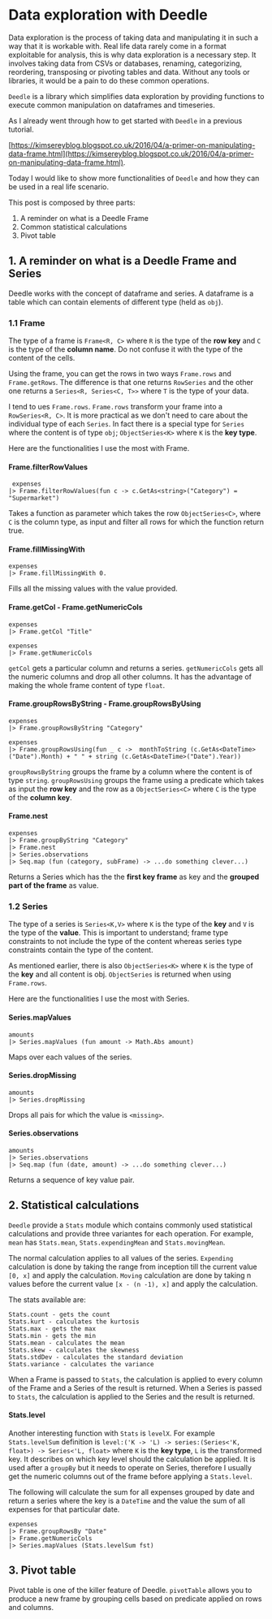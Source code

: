 # Data exploration with Deedle

Data exploration is the process of taking data and manipulating it in such a way that it is workable with.
Real life data rarely come in a format exploitable for analysis, this is why data exploration is a necessary step.
It involves taking data from CSVs or databases, renaming, categorizing, reordering, transposing or pivoting tables and data.
Without any tools or libraries, it would be a pain to do these common operations.

`Deedle` is a library which simplifies data exploration by providing functions to execute common manipulation on dataframes and timeseries.

As I already went through how to get started with `Deedle` in a previous tutorial.

[https://kimsereyblog.blogspot.co.uk/2016/04/a-primer-on-manipulating-data-frame.html](https://kimsereyblog.blogspot.co.uk/2016/04/a-primer-on-manipulating-data-frame.html).

Today I would like to show more functionalities of `Deedle` and how they can be used in a real life scenario.

This post is composed by three parts:
 1. A reminder on what is a Deedle Frame
 2. Common statistical calculations
 3. Pivot table

## 1. A reminder on what is a Deedle Frame and Series

Deedle works with the concept of dataframe and series.
A dataframe is a table which can contain elements of different type (held as `obj`).

### 1.1 Frame

The type of a frame is `Frame<R, C>` where `R` is the type of the __row key__ and `C` is the type of the __column name__.
Do not confuse it with the type of the content of the cells.

Using the frame, you can get the rows in two ways `Frame.rows` and `Frame.getRows`.
The difference is that one returns `RowSeries` and the other one returns a `Series<R, Series<C, T>>` where `T` is the type of your data.

I tend to ues `Frame.rows`. `Frame.rows` transform your frame into a `RowSeries<R, C>`. It is more practical as we don't need to care about the individual type of each `Series`.
In fact there is a special type for `Series` where the content is of type `obj`; `ObjectSeries<K>` where `K` is the __key type__.

Here are the functionalities I use the most with Frame.

#### Frame.filterRowValues

```
 expenses
|> Frame.filterRowValues(fun c -> c.GetAs<string>("Category") = "Supermarket")
```

Takes a function as parameter which takes the row `ObjectSeries<C>`, where `C` is the column type, as input and filter all rows for which the function return true.

#### Frame.fillMissingWith

```
expenses
|> Frame.fillMissingWith 0.
```

Fills all the missing values with the value provided.

#### Frame.getCol - Frame.getNumericCols

```
expenses
|> Frame.getCol "Title"

expenses
|> Frame.getNumericCols
```

`getCol` gets a particular column and returns a series. `getNumericCols` gets all the numeric columns and drop all other columns.
It has the advantage of making the whole frame content of type `float`.

#### Frame.groupRowsByString - Frame.groupRowsByUsing

```
expenses
|> Frame.groupRowsByString "Category"

expenses
|> Frame.groupRowsUsing(fun _ c ->  monthToString (c.GetAs<DateTime>("Date").Month) + " " + string (c.GetAs<DateTime>("Date").Year))
```

`groupRowsByString` groups the frame by a column where the content is of type `string`.
`groupRowsUsing` groups the frame using a predicate which takes as input the __row key__ and the row as a `ObjectSeries<C>` where `C` is the type of the __column key__.

#### Frame.nest

```
expenses
|> Frame.groupByString "Category"
|> Frame.nest
|> Series.observations
|> Seq.map (fun (category, subFrame) -> ...do something clever...)
```

Returns a Series which has the the __first key frame__ as key and the __grouped part of the frame__ as value.

### 1.2 Series

The type of a series is `Series<K,V>` where `K` is the type of the __key__ and `V` is the type of the __value__.
This is important to understand; frame type constraints to not include the type of the content whereas series type constraints contain the type of the content.

As mentioned earlier, there is also `ObjectSeries<K>` where `K` is the type of the __key__ and all content is obj.
`ObjectSeries` is returned when using `Frame.rows`.

Here are the functionalities I use the most with Series.

#### Series.mapValues

```
amounts
|> Series.mapValues (fun amount -> Math.Abs amount) 
```
Maps over each values of the series.

#### Series.dropMissing

```
amounts
|> Series.dropMissing
```

Drops all pais for which the value is `<missing>`.

#### Series.observations

```
amounts
|> Series.observations
|> Seq.map (fun (date, amount) -> ...do something clever...)
```

Returns a sequence of key value pair.

## 2. Statistical calculations

`Deedle` provide a `Stats` module which contains commonly used statistical calculations and provide three variantes for each operation.
For example, `mean` has `Stats.mean`, `Stats.expendingMean` and `Stats.movingMean`.

The normal calculation applies to all values of the series.
`Expending` calculation is done by taking the range from inception till the current value `[0, x]` and apply the calculation.
`Moving` calculation are done by taking n values before the current value `[x - (n -1), x]` and apply the calculation.

The stats available are:

```
Stats.count - gets the count
Stats.kurt - calculates the kurtosis 
Stats.max - gets the max
Stats.min - gets the min
Stats.mean - calculates the mean
Stats.skew - calculates the skewness
Stats.stdDev - calculates the standard deviation
Stats.variance - calculates the variance
```

When a Frame is passed to `Stats`, the calculation is applied to every column of the Frame and a Series of the result is returned.
When a Series is passed to `Stats`, the calculation is applied to the Series and the result is returned.

#### Stats.level

Another interesting function with `Stats` is `levelX`.
For example `Stats.levelSum` definition is `level:('K -> 'L) -> series:(Series<'K, float>) -> Series<'L, float>` where `K` is the __key type__, `L` is the transformed key.
It describes on which key level should the calculation be applied.
It is used after a `groupBy` but it needs to operate on Series, therefore I usually get the numeric columns out of the frame before applying a `Stats.level`.

The following will calculate the sum for all expenses grouped by date and return a series where the key is a `DateTime` and the value the sum of all expenses for that particular date.

```
expenses
|> Frame.groupRowsBy "Date"
|> Frame.getNumericCols
|> Series.mapValues (Stats.levelSum fst)
```

## 3. Pivot table

Pivot table is one of the killer feature of Deedle.
`pivotTable` allows you to produce a new frame by grouping cells based on predicate applied on rows and columns.
